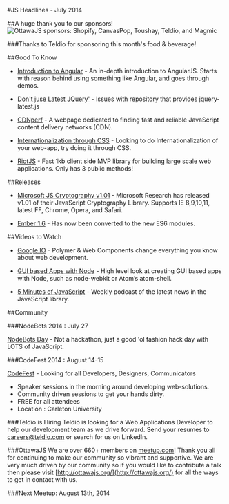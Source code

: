 #JS Headlines - July 2014

##A huge thank you to our sponsors!
![OttawaJS sponsors: Shopify, CanvasPop, Toushay, Teldio, and Magmic](http://ottawajs.org/js.headlines/img/ottawajs_sponsors_v02.png)

###Thanks to Teldio for sponsoring this month's food & beverage!

##Good To Know

- [Introduction to Angular](http://www.ng-newsletter.com/posts/how-to-learn-angular.html) - An in-depth introduction to AngularJS. Starts with reason behind using something like Angular, and goes through demos.

- [Don't juse Latest JQuery'](http://blog.jquery.com/2014/07/03/dont-use-jquery-latest-js/) - Issues with repository that provides jquery-latest.js 

- [CDNperf](http://www.cdnperf.com/) - A webpage dedicated to finding fast and reliable JavaScript content delivery networks (CDN).

- [Internationalization through CSS](http://www.smashingmagazine.com/2014/06/23/css-driven-internationalization-in-javascript/) - Looking to do Internationalization of your web-app, try doing it through CSS.

- [RiotJS](https://github.com/muut/riotjs) - Fast 1kb client side MVP library for building large scale web applications. Only has 3 public methods!

##Releases

- [Microsoft JS Cryptography v1.01](http://research.microsoft.com/en-us/downloads/29f9385d-da4c-479a-b2ea-2a7bb335d727/default.aspx) - Microsoft Research has released v1.01 of their JavaScript Cryptography Library. Supports IE 8,9,10,11, latest FF, Chrome, Opera, and Safari.

- [Ember 1.6](http://emberjs.com/blog/2014/07/07/ember-1-6-0-and-ember-1-7-0-beta-released.html) - Has now been converted to the new ES6 modules.

##Videos to Watch

- [Google IO](https://www.youtube.com/watch?v=8OJ7ih8EE7s) - Polymer & Web Components change everything you know about web development.

- [GUI based Apps with Node](http://vimeo.com/97881078) - High level look at creating GUI based apps with Node, such as node-webkit or Atom’s atom-shell.

- [5 Minutes of JavaScript](http://five-js.envylabs.com/) - Weekly podcast of the latest news in the JavaScript library.

##Community

###NodeBots 2014 : July 27

[NodeBots Day](https://www.eventbrite.com/e/nodebots-day-ottawa-tickets-12071479119?ref=estw) - Not a hackathon, just a good 'ol fashion hack day with LOTS of JavaScript.

###CodeFest 2014 : August 14-15

[CodeFest](http://wet-boew.github.io/codefest/index-en.html) - Looking for all Developers, Designers, Communicators
- Speaker sessions in the morning around developing web-solutions.
- Community driven sessions to get your hands dirty.
- FREE for all attendees
- Location : Carleton University

###Teldio is Hiring
Teldio is looking for a Web Applications Developer to help our development team as we drive forward. Send your resumes to [careers@teldio.com](mailto:careers@teldio.com) or search for us on LinkedIn.

###OttawaJS
We are over 660+ members on [meetup.com](http://www.meetup.com/Ottawa-JavaScript/)! Thank you all for continuing to make our community so vibrant and supportive. We are very much driven by our community so if you would like to contribute a talk then please visit [http://ottawajs.org/](http://ottawajs.org/) for all the ways to get in contact with us.

###Next Meetup: August 13th, 2014
